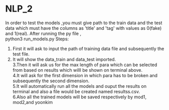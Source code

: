 # NLP_2
In order to test the models ,you must give path to the train data and the test data which must have the columns as 'title' and 'tag' with 
values as 0(fake) and 1(real).
After running the py file ,
</br>python3 run_models.py
Steps:
1. First it will ask to input the path of training data file and subsequently the test file.
2. It will show the data_train and data_test imported.</br>
3.Then it will ask us for the max length of para which can be selected from based on results which willl be shown on terminal above.</br>
4.It will ask for the first dimension in which para has to be broken and subsequently the second dimension.</br>
5.It will automatically run all the models and ouput the results on terminal and also a file would be created named resultss.csv.</br>
6.Also all the trained models will be saved respectively by mod1, mod2,and yoonkim</br>
